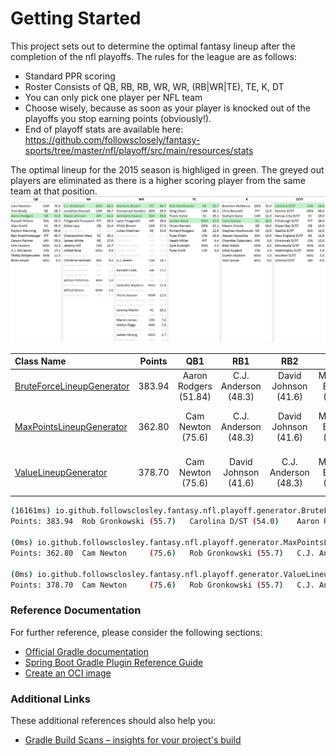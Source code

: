 # Getting Started

This project sets out to determine the optimal fantasy lineup after the completion of the nfl playoffs. The rules for
the league are as follows:

- Standard PPR scoring
- Roster Consists of QB, RB, RB, WR, WR, (RB|WR|TE), TE, K, DT
- You can only pick one player per NFL team
- Choose wisely, because as soon as your player is knocked out of the playoffs you stop earning points (obviously!).
- End of playoff stats are available
  here: https://github.com/followsclosely/fantasy-sports/tree/master/nfl/playoff/src/main/resources/stats

The optimal lineup for the 2015 season is highliged in green. The greyed out players are eliminated as there is a higher
scoring player from the same team at that position.
![optimal](nfl/playoff/doc/optimal.png)

| Class Name                                                                                                                                                                                                | Points |          QB1          |         RB1          |         RB2          |          WR1           |          WR2           |      RB/WR/TE       |          TE1          |          K          |           DT            |
|:----------------------------------------------------------------------------------------------------------------------------------------------------------------------------------------------------------|:------:|:---------------------:|:--------------------:|:--------------------:|:----------------------:|:----------------------:|:-------------------:|:---------------------:|:-------------------:|:-----------------------:|
| [BruteForceLineupGenerator](https://github.com/followsclosely/fantasy-sports/blob/master/nfl/playoff/src/main/java/io/github/followsclosley/fantasy/nfl/playoff/generator/BruteForceLineupGenerator.java) | 383.94 | Aaron Rodgers (51.84) | C.J. Anderson (48.3) | David Johnson (41.6) | Martavis Bryant (46.7) | Jermaine Kearse (38.8) | Jordan Reed (27.0) | Rob Gronkowski (55.7) | Cairo Santos (20.0) |  Carolina D/ST (54.0)   |
| [MaxPointsLineupGenerator](https://github.com/followsclosely/fantasy-sports/blob/master/nfl/playoff/src/main/java/io/github/followsclosley/fantasy/nfl/playoff/generator/MaxPointsLineupGenerator.java)   | 362.80 | Cam Newton     (75.6) | C.J. Anderson (48.3) | David Johnson (41.6) | Martavis Bryant (46.7) | Jermaine Kearse (38.8) | Travis Kelce (29.1) | Rob Gronkowski (55.7) |  Blair Walsh (8.0)  |  Green Bay D/ST (19.0)  |
| [ValueLineupGenerator](https://github.com/followsclosely/fantasy-sports/blob/master/nfl/playoff/src/main/java/io/github/followsclosley/fantasy/nfl/playoff/generator/ValueLineupGenerator.java)           | 378.70 | Cam Newton     (75.6) | David Johnson (41.6) | C.J. Anderson (48.3) | Martavis Bryant (46.7) | Jermaine Kearse (38.8) | Jordan Reed (27.0)  | Rob Gronkowski (55.7) | Mason Crosby (16.0) | Kansas City D/ST (29.0) |

```bash
(16161ms) io.github.followsclosley.fantasy.nfl.playoff.generator.BruteForceLineupGenerator
Points: 383.94	Rob Gronkowski (55.7)	Carolina D/ST (54.0)	Aaron Rodgers (51.84)	C.J. Anderson (48.3)	Martavis Bryant (46.7)	David Johnson (41.6)	Jermaine Kearse (38.8)	Jordan Reed (27.0)	Cairo Santos (20.0)	

(0ms) io.github.followsclosley.fantasy.nfl.playoff.generator.MaxPointsLineupGenerator
Points: 362.80	Cam Newton     (75.6)	Rob Gronkowski (55.7)	C.J. Anderson (48.3)	Martavis Bryant (46.7)	David Johnson (41.6)	Jermaine Kearse (38.8)	Travis Kelce (29.1)	Green Bay D/ST (19.0)	Blair Walsh (8.0)	

(0ms) io.github.followsclosley.fantasy.nfl.playoff.generator.ValueLineupGenerator
Points: 378.70	Cam Newton     (75.6)	Rob Gronkowski (55.7)	C.J. Anderson (48.3)	Martavis Bryant (46.7)	David Johnson (41.6)	Jermaine Kearse (38.8)	Kansas City D/ST (29.0)	Jordan Reed (27.0)	Mason Crosby (16.0)	

```

### Reference Documentation

For further reference, please consider the following sections:

* [Official Gradle documentation](https://docs.gradle.org)
* [Spring Boot Gradle Plugin Reference Guide](https://docs.spring.io/spring-boot/docs/2.6.2/gradle-plugin/reference/html/)
* [Create an OCI image](https://docs.spring.io/spring-boot/docs/2.6.2/gradle-plugin/reference/html/#build-image)

### Additional Links

These additional references should also help you:

* [Gradle Build Scans – insights for your project's build](https://scans.gradle.com#gradle)

